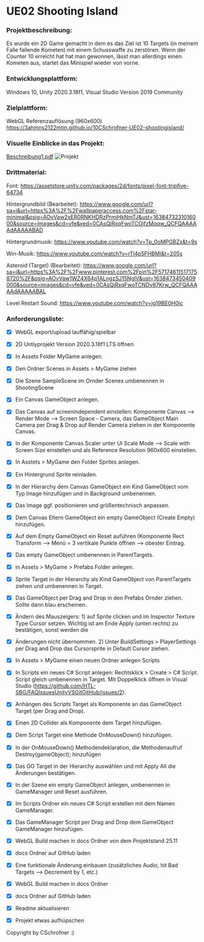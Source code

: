 # UE02 Shooting Island 

### Projektbeschreibung: 
Es wurde ein 2D Game gemacht in dem es das Ziel ist 10 Targets (in meinem Falle fallende Kometen) mit einem Schusswaffe zu zerstören. Wenn der Counter 10 erreicht hat hat man gewonnen, lässt man allerdings einen Kometen aus, startet das Minispiel wieder von vorne.

### Entwicklungsplattform: 
Windows 10, Unity 2020.3.18f1, Visual Studio Version 2019 Community

### Zielplattform: 
WebGL Referenzauflösung (960x600) 
https://3ahmns2122mtin.github.io/10CSchrofner-UE02-shootingisland/

### Visuelle Einblicke in das Projekt: 
[Beschreibung1.pdf](https://github.com/3ahmns2122mtin/10CSchrofner-UE02-shootingisland/files/7636754/Beschreibung1.pdf)
![Projekt](https://user-images.githubusercontent.com/91070191/144303596-da2c28a1-28a0-4854-aff3-7cc214dc829e.jpg)



### Drittmaterial: 
Font: https://assetstore.unity.com/packages/2d/fonts/pixel-font-tripfive-64734

Hintergrundbild (Bearbeitet): https://www.google.com/url?sa=i&url=https%3A%2F%2Fwallpaperaccess.com%2Fstar-minimal&psig=AOvVaw2xER0RNKHDRzPrmjHkNmTJ&ust=1638473231016000&source=images&cd=vfe&ved=0CAsQjRxqFwoTCOifzMqqw_QCFQAAAAAdAAAAABAD

Hintergrundmusik: https://www.youtube.com/watch?v=Tp_0oMPGBZs&t=9s

Win-Musik: https://www.youtube.com/watch?v=rTl4p5FHBMI&t=205s

Asteroid (Target) (Bearbeitet): https://www.google.com/url?sa=i&url=https%3A%2F%2Fwww.pinterest.com%2Fpin%2F571746115171758720%2F&psig=AOvVaw1WZ4X64p1ALngzSJ15NglV&ust=1638473450409000&source=images&cd=vfe&ved=0CAsQjRxqFwoTCNDv87Krw_QCFQAAAAAdAAAAABAL

Level Restart Sound: https://www.youtube.com/watch?v=jg19BE0H0ic

### Anforderungsliste:  
- [x] WebGL export/upload lauffähig/spielbar
- [x] 2D Untiyprojekt Version 2020.3.18f1 LTS öffnen
- [x] In Assets Folder MyGame anlegen.
- [x] Den Ordner Scenes in Assets > MyGame ziehen
- [x] Die Szene SampleScene im Ornder Scenes umbenennen in ShootingScene
- [x] Ein Canvas GameObject anlegen.
- [x] Das Canvas auf screenindependent einstellen: Komponente Canvas --> Render Mode --> Screen Space - Camera, 
das GameObject Main Camera per Drag & Drop auf Render Camera ziehen in der Komponente Canvas.
- [x] In der Komponente Canvas Scaler unter UI Scale Mode --> Scale with Screen Size einstellen und als Reference Resolution 960x600 einstellen.
- [x] In Asstets > MyGame den Folder Sprites anlegen. 
- [x] Ein Hintergrund Sprite reinladen.
- [x] In der Hierarchy dem Canvas GameObject ein Kind GameObject vom Typ Image hinzufügen und in Background umbenennen.
- [x] Das Image ggf. positionieren und größentechnisch anpassen.
- [x] Dem Canvas Eltern GameObject ein empty GameObject (Create Empty) hinzufügen. 
- [x] Auf dem Empty GameObject ein Reset auführen (Komponente Rect Transform --> Menü = 3 vertikale Punkte öffnen --> obester Eintrag. 
- [x] Das empty GameObject umbenennen in ParentTargets.
- [x] in Assets > MyGame > Prefabs Folder anlegen.
- [x] Sprite Target in der Hierarchy als Kind GameObject von ParentTargets ziehen und umbenennen in Target.
- [x] Das GameObject per Drag and Drop in den Prefabs Ornder ziehen. Sollte dann blau erscheinen. 
- [x] Ändern des Mauszeigers: 1) auf Sprite clicken und im Inspector Texture Type Cursor setzen. Wichtig ist am Ende Apply (unten rechts) zu bestätigen, sonst werden die 
- [x] Änderungen nicht übernommen. 2) Unter BuildSettings > PlayerSettings per Drag and Drop das Cursorsprite in Default Cursor ziehen. 
- [x] In Assets > MyGame einen neuen Ordner anlegen Scripts
- [x] In Scripts ein neues C# Script anlegen: Rechtsklick > Create > C# Script. Script gleich umbenennen in Target. Mit Doppelklick öffnen in Visual Studio (https://github.com/HTL-SBG/FAQIssuesUnityVSGitGitHub/issues/2).
- [x] Anhängen des Scripts Target als Komponente an das GameObject Target (per Drag and Drop). 
- [x] Einen 2D Collider als Komponente dem Target hinzufügen. 
- [x] Dem Script Target eine Methode OnMouseDown() hinzufügen. 
- [x] In der OnMouseDown() Methodendeklaration, die Methodenaufruf Destroy(gameObject); hinzufügen
- [x] Das GO Target in der Hierarchy auswählen und mit Apply All die Änderungen bestätigen. 
- [x] In der Szene ein empty GameObject anlegen, umbenennen in GameManager und Reset ausführen. 
- [x] Im Scripts Ordner ein neues C# Script erstellen mit dem Namen GameManager.
- [x] Das GameManager Script per Drag and Drop dem GameObject GameManager hinzufügen.
- [x] WebGL Build machen in docs Ordner von dem Projektstand 25.11 
- [x] docs Ordner auf GitHub laden
- [x] Eine funktionale Änderung einbauen (zusätzliches Audio, hit Bad Targets --> Decrement by 1, etc.) 
- [x] WebGL Build machen in docs Ordner 
- [x] docs Ordner auf GitHub laden
- [x] Readme aktualisieren
- [x] Projekt etwas aufhüpschen


Copyright by CSchrofner :)
